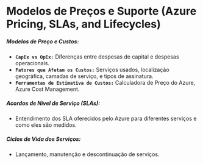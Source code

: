 # Modelos de Preços e Suporte (Azure Pricing, SLAs, and Lifecycles)

##### Modelos de Preço e Custos:

- **`CapEx vs OpEx:`** Diferenças entre despesas de capital e despesas operacionais.
- **`Fatores que Afetam os Custos:`** Serviços usados, localização geográfica, camadas de serviço, e tipos de assinatura.
- **`Ferramentas de Estimativa de Custos:`** Calculadora de Preço do Azure, Azure Cost Management.

##### Acordos de Nível de Serviço (SLAs):

- Entendimento dos SLA oferecidos pelo Azure para diferentes serviços e como eles são medidos.

##### Ciclos de Vida dos Serviços:

- Lançamento, manutenção e descontinuação de serviços.
